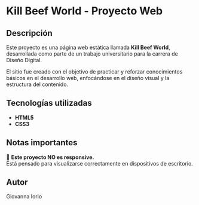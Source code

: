 # Kill Beef World - Proyecto Web

## Descripción
Este proyecto es una página web estática llamada **Kill Beef World**, desarrollada como parte de un trabajo universitario para la carrera de Diseño Digital.

El sitio fue creado con el objetivo de practicar y reforzar conocimientos básicos en el desarrollo web, enfocándose en el diseño visual y la estructura del contenido.

## Tecnologías utilizadas
- **HTML5**  
- **CSS3**

## Notas importantes
🚫 **Este proyecto NO es responsive.**  
Está pensado para visualizarse correctamente en dispositivos de escritorio.

## Autor
Giovanna Iorio
